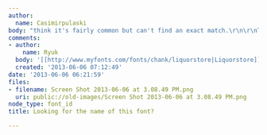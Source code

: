 ```yaml
---
author:
  name: Casimirpulaski
body: "think it's fairly common but can't find an exact match.\r\n\r\nThanks!"
comments:
- author:
    name: Ryuk
  body: '[[http://www.myfonts.com/fonts/chank/liquorstore|Liquorstore]]'
  created: '2013-06-06 07:12:49'
date: '2013-06-06 06:21:59'
files:
- filename: Screen Shot 2013-06-06 at 3.08.49 PM.png
  uri: public://old-images/Screen Shot 2013-06-06 at 3.08.49 PM.png
node_type: font_id
title: Looking for the name of this font?

---
```

